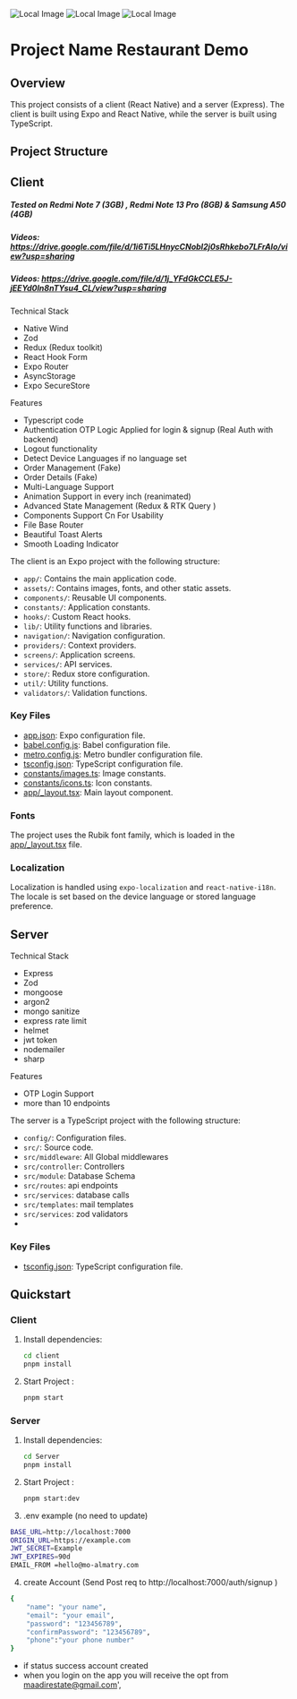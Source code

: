 ![Local Image](./screenshots/image.png)
![Local Image](./screenshots/Screenshot%202025-02-15%20045804.png)
![Local Image](./screenshots/Screenshot%202025-02-15%20044634.png)

# Project Name Restaurant Demo

## Overview

This project consists of a client (React Native) and a server (Express). The client is built using Expo and React Native, while the server is built using TypeScript.

## Project Structure

## Client

##### Tested on Redmi Note 7 (3GB) , Redmi Note 13 Pro (8GB) & Samsung A50 (4GB)

##### Videos: https://drive.google.com/file/d/1i6Ti5LHnycCNobI2j0sRhkebo7LFrAIo/view?usp=sharing

##### Videos: https://drive.google.com/file/d/1j_YFdGkCCLE5J-jEEYd0In8nTYsu4_CL/view?usp=sharing

Technical Stack

- Native Wind
- Zod
- Redux (Redux toolkit)
- React Hook Form
- Expo Router
- AsyncStorage
- Expo SecureStore

Features

- Typescript code
- Authentication OTP Logic Applied for login & signup (Real Auth with backend)
- Logout functionality
- Detect Device Languages if no language set
- Order Management (Fake)
- Order Details (Fake)
- Multi-Language Support
- Animation Support in every inch (reanimated)
- Advanced State Management (Redux & RTK Query )
- Components Support Cn For Usability
- File Base Router
- Beautiful Toast Alerts
- Smooth Loading Indicator

The client is an Expo project with the following structure:

- `app/`: Contains the main application code.
- `assets/`: Contains images, fonts, and other static assets.
- `components/`: Reusable UI components.
- `constants/`: Application constants.
- `hooks/`: Custom React hooks.
- `lib/`: Utility functions and libraries.
- `navigation/`: Navigation configuration.
- `providers/`: Context providers.
- `screens/`: Application screens.
- `services/`: API services.
- `store/`: Redux store configuration.
- `util/`: Utility functions.
- `validators/`: Validation functions.

### Key Files

- [app.json](client/app.json): Expo configuration file.
- [babel.config.js](client/babel.config.js): Babel configuration file.
- [metro.config.js](client/metro.config.js): Metro bundler configuration file.
- [tsconfig.json](client/tsconfig.json): TypeScript configuration file.
- [constants/images.ts](client/constants/images.ts): Image constants.
- [constants/icons.ts](client/constants/icons.ts): Icon constants.
- [app/\_layout.tsx](client/app/_layout.tsx): Main layout component.

### Fonts

The project uses the Rubik font family, which is loaded in the [app/\_layout.tsx](client/app/_layout.tsx) file.

### Localization

Localization is handled using `expo-localization` and `react-native-i18n`. The locale is set based on the device language or stored language preference.

## Server

Technical Stack

- Express
- Zod
- mongoose
- argon2
- mongo sanitize
- express rate limit
- helmet
- jwt token
- nodemailer
- sharp

Features

- OTP Login Support
- more than 10 endpoints

The server is a TypeScript project with the following structure:

- `config/`: Configuration files.
- `src/`: Source code.
- `src/middleware`: All Global middlewares
- `src/controller`: Controllers
- `src/module`: Database Schema
- `src/routes`: api endpoints
- `src/services`: database calls
- `src/templates`: mail templates
- `src/services`: zod validators
-

### Key Files

- [tsconfig.json](server/tsconfig.json): TypeScript configuration file.

## Quickstart

### Client

1. Install dependencies:

   ```sh
   cd client
   pnpm install
   ```

2. Start Project :
   ```sh
   pnpm start
   ```

### Server

1. Install dependencies:

   ```sh
   cd Server
   pnpm install
   ```

2. Start Project :

   ```sh
   pnpm start:dev
   ```

3. .env example (no need to update)

```sh
BASE_URL=http://localhost:7000
ORIGIN_URL=https://example.com
JWT_SECRET=Example
JWT_EXPIRES=90d
EMAIL_FROM =hello@mo-almatry.com
```

4. create Account (Send Post req to http://localhost:7000/auth/signup
   )

```sh
{
    "name": "your name",
    "email": "your email",
    "password": "123456789",
    "confirmPassword": "123456789",
    "phone":"your phone number"
}
```

- if status success account created
- when you login on the app you will receive the opt from maadirestate@gmail.com',
